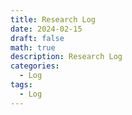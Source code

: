 ```yaml
---
title: Research Log
date: 2024-02-15
draft: false
math: true
description: Research Log
categories:
  - Log
tags:
  - Log
---
```


